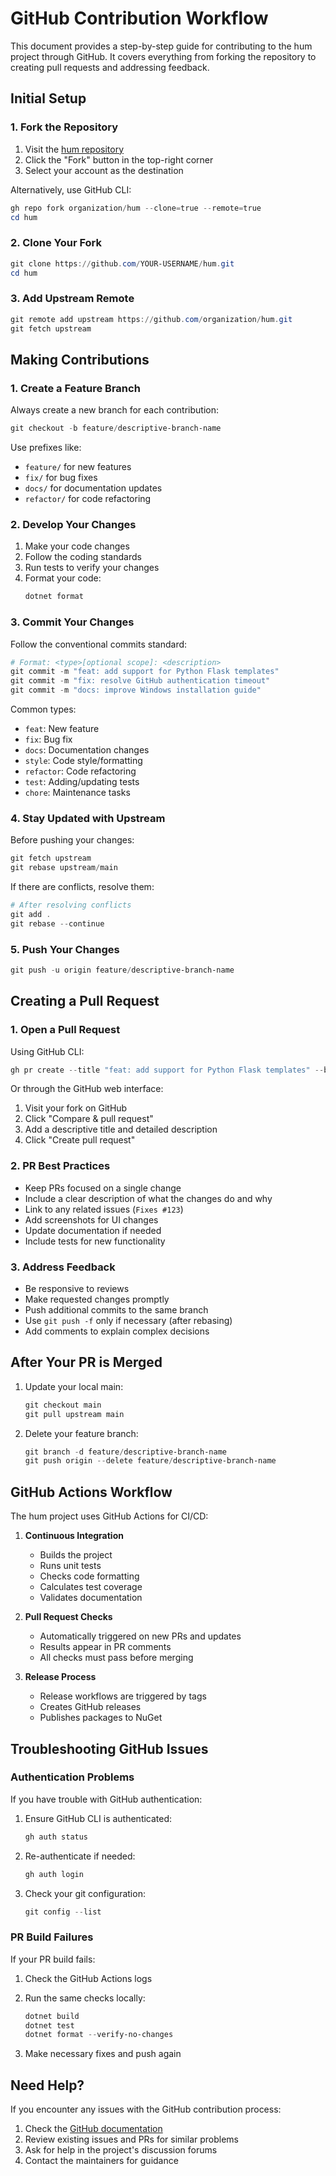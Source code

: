 # GitHub Contribution Workflow

This document provides a step-by-step guide for contributing to the hum project through GitHub. It covers everything from forking the repository to creating pull requests and addressing feedback.

## Initial Setup

### 1. Fork the Repository

1. Visit the [hum repository](https://github.com/organization/hum)
2. Click the "Fork" button in the top-right corner
3. Select your account as the destination

Alternatively, use GitHub CLI:
```powershell
gh repo fork organization/hum --clone=true --remote=true
cd hum
```

### 2. Clone Your Fork

```powershell
git clone https://github.com/YOUR-USERNAME/hum.git
cd hum
```

### 3. Add Upstream Remote

```powershell
git remote add upstream https://github.com/organization/hum.git
git fetch upstream
```

## Making Contributions

### 1. Create a Feature Branch

Always create a new branch for each contribution:

```powershell
git checkout -b feature/descriptive-branch-name
```

Use prefixes like:
- `feature/` for new features
- `fix/` for bug fixes
- `docs/` for documentation updates
- `refactor/` for code refactoring

### 2. Develop Your Changes

1. Make your code changes
2. Follow the coding standards
3. Run tests to verify your changes
4. Format your code:
   ```powershell
   dotnet format
   ```

### 3. Commit Your Changes

Follow the conventional commits standard:

```powershell
# Format: <type>[optional scope]: <description>
git commit -m "feat: add support for Python Flask templates"
git commit -m "fix: resolve GitHub authentication timeout"
git commit -m "docs: improve Windows installation guide"
```

Common types:
- `feat`: New feature
- `fix`: Bug fix
- `docs`: Documentation changes
- `style`: Code style/formatting
- `refactor`: Code refactoring
- `test`: Adding/updating tests
- `chore`: Maintenance tasks

### 4. Stay Updated with Upstream

Before pushing your changes:

```powershell
git fetch upstream
git rebase upstream/main
```

If there are conflicts, resolve them:
```powershell
# After resolving conflicts
git add .
git rebase --continue
```

### 5. Push Your Changes

```powershell
git push -u origin feature/descriptive-branch-name
```

## Creating a Pull Request

### 1. Open a Pull Request

Using GitHub CLI:
```powershell
gh pr create --title "feat: add support for Python Flask templates" --body "Description of the changes"
```

Or through the GitHub web interface:
1. Visit your fork on GitHub
2. Click "Compare & pull request"
3. Add a descriptive title and detailed description
4. Click "Create pull request"

### 2. PR Best Practices

- Keep PRs focused on a single change
- Include a clear description of what the changes do and why
- Link to any related issues (`Fixes #123`)
- Add screenshots for UI changes
- Update documentation if needed
- Include tests for new functionality

### 3. Address Feedback

- Be responsive to reviews
- Make requested changes promptly
- Push additional commits to the same branch
- Use `git push -f` only if necessary (after rebasing)
- Add comments to explain complex decisions

## After Your PR is Merged

1. Update your local main:
   ```powershell
   git checkout main
   git pull upstream main
   ```

2. Delete your feature branch:
   ```powershell
   git branch -d feature/descriptive-branch-name
   git push origin --delete feature/descriptive-branch-name
   ```

## GitHub Actions Workflow

The hum project uses GitHub Actions for CI/CD:

1. **Continuous Integration**
   - Builds the project
   - Runs unit tests
   - Checks code formatting
   - Calculates test coverage
   - Validates documentation

2. **Pull Request Checks**
   - Automatically triggered on new PRs and updates
   - Results appear in PR comments
   - All checks must pass before merging

3. **Release Process**
   - Release workflows are triggered by tags
   - Creates GitHub releases
   - Publishes packages to NuGet

## Troubleshooting GitHub Issues

### Authentication Problems

If you have trouble with GitHub authentication:

1. Ensure GitHub CLI is authenticated:
   ```powershell
   gh auth status
   ```

2. Re-authenticate if needed:
   ```powershell
   gh auth login
   ```

3. Check your git configuration:
   ```powershell
   git config --list
   ```

### PR Build Failures

If your PR build fails:

1. Check the GitHub Actions logs
2. Run the same checks locally:
   ```powershell
   dotnet build
   dotnet test
   dotnet format --verify-no-changes
   ```

3. Make necessary fixes and push again

## Need Help?

If you encounter any issues with the GitHub contribution process:

1. Check the [GitHub documentation](https://docs.github.com/en/github/collaborating-with-issues-and-pull-requests)
2. Review existing issues and PRs for similar problems
3. Ask for help in the project's discussion forums
4. Contact the maintainers for guidance
